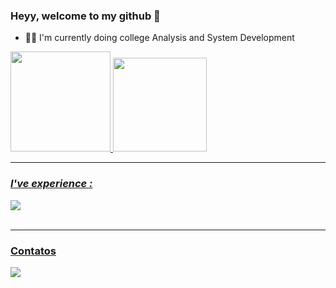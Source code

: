 ### Heyy, welcome to my github  👋

- 👨‍💻 I'm currently doing college Analysis and System Development

 <div>
  <a href="https://github.com/gabrielbranco011">
  <img height="160em" src="https://github-readme-stats.vercel.app/api?username=gabrielbranco011&show_icons=true&theme=radical&include_all_commits=true&count_private=true"/>
  <img height="150em" src="https://github-readme-stats.vercel.app/api/top-langs/?username=gabrielbranco011&layout=compact&langs_count=16&theme=radical&hide=vb"/>
    </div><hr/>
  <div>
  </div>    
 
 <div style="display: inline_block">
 
  ### *I've experience :* 
  <img src="https://skillicons.dev/icons?i=js,html,css"/>
<br><br>

   </div> <hr/>
  
 ### Contatos
  <div> 
  <a href="https://www.linkedin.com/in/gabriel-branco-rodrigues-bb7b21178/"target="_blank"><img src="https://img.shields.io/badge/-LinkedIn-%230077B5?style=for-the-badge&logo=linkedin&logoColor=white"target="_blank"></a> 

</div>
